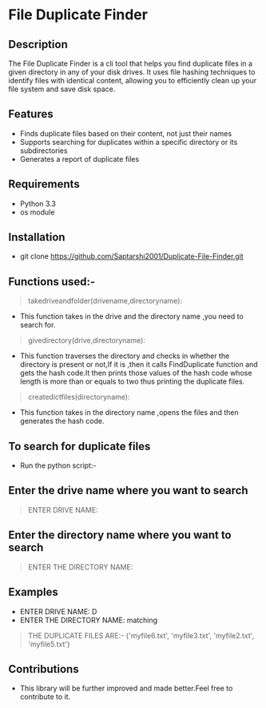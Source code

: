 # File Duplicate Finder

## Description
The File Duplicate Finder is a cli tool that helps you find duplicate files in a given directory in any of your disk drives. It uses file hashing techniques to identify files with identical content, allowing you to efficiently clean up your file system and save disk space.

## Features
- Finds duplicate files based on their content, not just their names
- Supports searching for duplicates within a specific directory or its subdirectories
- Generates a report of duplicate files
  
## Requirements
- Python 3.3
- os module
## Installation
 - git clone https://github.com/Saptarshi2001/Duplicate-File-Finder.git
## Functions used:-
> takedriveandfolder(drivename,directoryname):
- This function takes in the drive and the directory name ,you need to search for.
> givedirectory(drive,directoryname):
- This function traverses the directory and checks in whether the directory is present or not,If it    is ,then it calls FindDuplicate function and gets the hash code.It then prints those values of the hash code whose length is more than or equals to two thus printing the duplicate files.
> createdictfiles(directoryname):
- This function takes in the directory name ,opens the files and then generates the hash code.     
## To search for duplicate files
- Run the python script:-
## Enter the drive name where you want to search
 > ENTER DRIVE NAME:
## Enter the directory name where you want to search
 > ENTER THE DIRECTORY NAME:
## Examples
 - ENTER DRIVE NAME: D
 - ENTER THE DIRECTORY NAME: matching
> THE DUPLICATE FILES ARE:- 
> {'myfile6.txt', 'myfile3.txt', 'myfile2.txt', 'myfile5.txt'}	

## Contributions
 - This library will be further improved and made better.Feel free to contribute to it.
   
